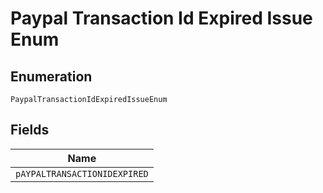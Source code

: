 
# Paypal Transaction Id Expired Issue Enum

## Enumeration

`PaypalTransactionIdExpiredIssueEnum`

## Fields

| Name |
|  --- |
| `pAYPALTRANSACTIONIDEXPIRED` |

